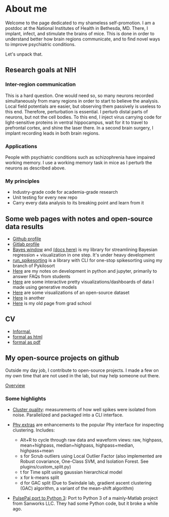 About me
============================

Welcome to the page dedicated to my shameless self-promotion. I am a postdoc at the National Institutes of Health in Bethesda, MD.
There, I implant, infect, and stimulate the brains of mice. This is done in order to understand better how brain regions 
communicate, and to find novel ways to improve psychiatric conditions.

Let's unpack that.
## Research goals at NIH 
### Inter-region communication
This is a hard question. One would need so, so many neurons recorded simultaneously from many regions in order to start 
to believe the analysis. Local field potentials are easier, but observing them passively is useless to this end.
Therefore, perturbation is essential. I perturb distal parts of neurons, but not the cell bodies. To this end, I inject virus carrying code for light-sensitive proteins in ventral hippocampus, wait for it to travel to prefrontal cortex, and shine the laser there. In a second brain surgery, I implant recording 
leads in both brain regions.


### Applications
People with psychiatric conditions such as schizophrenia have impaired working memory. I use a working memory task in mice 
as I perturb the neurons as described above. 
 
### My principles
* Industry-grade code for academia-grade research
* Unit testing for every new repo
* Carry every data analysis to its breaking point and learn from it

## Some web pages with notes and open-source data results
* [Github profile](https://github.com/mmyros)
* [Gitlab profile](https://gitlab.com/mmyros)
* [Bayes window](https://github.com/mmyros/bayes-window) and [(docs here)](https://mmyros.github.io/bayes-book/index.html) is my library 
for streamlining Bayesian regression + visualization in one step. It's under heavy development
* [run_spikesorting](https://gitlab.com/mmyros/run_spikesorting) is a library with CLI for one-stop spikesorting using my branch of Pykilosort 
* [Here](dev.to/mmyros) are my notes on development in python and jupyter, primarily to answer FAQs from students
* [Here](http://mmyros.herokuapp.com/) are some interactive pretty visualizations/dashboards of data I made using generative models
* [Here](https://mmyros.gitlab.io/ermines-steinmetz/) are some visualizations of an open-source dataset
* [Here](https://mmyros.github.io/data_pfc3/intro.html) is another
* [Here](http://mmyros.github.io/mmyros_iu.github.io/) is my old page from grad school

## CV
* [Informal](), 
* [formal as html](https://mmyros.github.io/extras/cv_myroshnychenko.html)
* [formal as pdf](https://www.dropbox.com/s/12cgy9fgsjeldvp/CV_Myroshnychenko%2C_Maxym.pdf?dl=0) 

## My open-source projects on github
Outside my day job, I contribute to open-source projects. I made a few on my own time that are not used in the lab,
but may help someone out there.
 
[Overview](https://github.com/mmyros) 
### Some highlights
* [Cluster quality](https://github.com/mmyros/cluster_quality): measurements of how well spikes were isolated from noise.
Parallelized and packaged into a CLI interface.
* [Phy extras](https://github.com/mmyros/phy_extras) are enhancements to the popular Phy interface for inspecting 
clustering. Includes:
    -    Alt+R to cycle through raw data and waveform views: raw, highpass, mean+highpass, median+highpass, highpass+median, highpass+mean
    -    s for Scrub outliers using Local Outlier Factor (also implemented are Robust covariance, One-Class SVM, and Isolation Forest. See plugins/custom_split.py)
    -    t for Time split using gaussian hierarchical model
    -    x for k-means split
    -    d for GAC split (Due to Swindale lab, gradient ascent clustering (GAC) algorithm, a variant of the mean-shift algorithm)

* [PulsePal port to Python 3](https://github.com/mmyros/PulsePal): Port to Python 3 of a mainly-Matlab project 
from Sanworks LLC. They had some Python code, but it broke a while ago.
 
